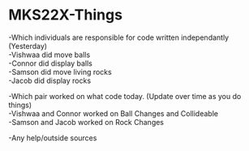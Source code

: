 # MKS22X-Things

-Which individuals are responsible for code written independantly (Yesterday)  
  -Vishwaa did move balls  
  -Connor did display balls  
  -Samson did move living rocks  
  -Jacob did display rocks  

-Which pair worked on what code today. (Update over time as you do things)  
  -Vishwaa and Connor worked on Ball Changes and Collideable  
  -Samson and Jacob worked on Rock Changes   

-Any help/outside sources  
